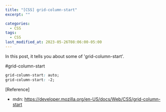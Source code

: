 ```yaml
---
title: "[CSS] grid-column-start"
excerpt: ""

categories:
  - CSS
tags:
  - CSS
last_modified_at: 2023-05-26T08:06:00-05:00
---
```


In this post, it tells you about some of 'grid-column-start'.

#grid-column-start

```css
grid-column-start: auto;
grid-column-start: -2;
```

[Reference]

- mdn: <https://developer.mozilla.org/en-US/docs/Web/CSS/grid-column-start>

